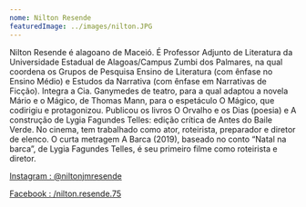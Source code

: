 ```yaml
---
nome: Nilton Resende
featuredImage: ../images/nilton.JPG
---
```

Nilton Resende é alagoano de Maceió. É Professor Adjunto de Literatura da Universidade Estadual de Alagoas/Campus Zumbi dos Palmares, na qual coordena os Grupos de Pesquisa Ensino de Literatura (com ênfase no Ensino Médio) e Estudos da Narrativa (com ênfase em Narrativas de Ficção). Integra a Cia. Ganymedes de teatro, para a qual adaptou a novela Mário e o Mágico, de Thomas Mann, para o espetáculo O Mágico, que codirigiu e protagonizou. Publicou os livros O Orvalho e os Dias (poesia) e A construção de Lygia Fagundes Telles: edição crítica de Antes do Baile Verde. No cinema, tem trabalhado como ator, roteirista, preparador e diretor de elenco. O curta metragem A Barca (2019), baseado no conto “Natal na barca”, de Lygia Fagundes Telles, é seu primeiro filme como roteirista e diretor.

[Instagram : @niltonjmresende](https://www.instagram.com/niltonjmresende/)

[Facebook : /nilton.resende.75](https://www.facebook.com/nilton.resende.75)